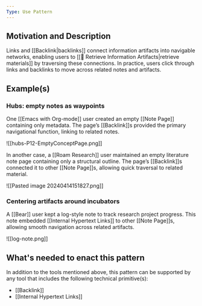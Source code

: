 ```yaml
---
Type: Use Pattern
---
```

## Motivation and Description

Links and [[Backlink|backlinks]] connect information artifacts into navigable networks, enabling users to [[🎣 Retrieve Information Artifacts|retrieve materials]] by traversing these connections. In practice, users click through links and backlinks to move across related notes and artifacts.
## Example(s)

### Hubs: empty notes as waypoints
One [[Emacs with Org-mode]] user created an empty [[Note Page]] containing only metadata. The page’s [[Backlink]]s provided the primary navigational function, linking to related notes.

![[hubs-P12-EmptyConceptPage.png]]

In another case, a [[Roam Research]] user maintained an empty literature note page containing only a structural outline. The page’s [[Backlink]]s connected it to other [[Note Page]]s, allowing quick traversal to related material.

![[Pasted image 20240414151827.png]]

### Centering artifacts around incubators
A [[Bear]] user kept a log-style note to track research project progress. This note embedded [[Internal Hypertext Links]] to other [[Note Page]]s, allowing smooth navigation across related artifacts.

![[log-note.png]]

## What's needed to enact this pattern

In addition to the tools mentioned above, this pattern can be supported by any tool that includes the following technical primitive(s):

- [[Backlink]]
- [[Internal Hypertext Links]]
